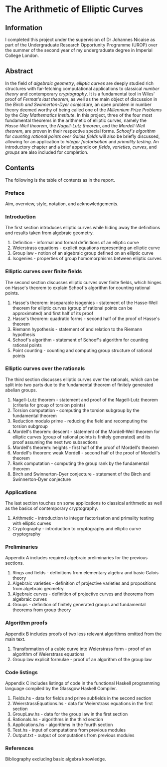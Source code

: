 # The Arithmetic of Elliptic Curves

## Information

I completed this project under the supervision of Dr Johannes Nicaise as part of the Undergraduate Research Opportunity Programme (UROP) over the summer of the second year of my undergraduate degree in Imperial College London.

## Abstract

In the field of *algebraic geometry*, *elliptic curves* are deeply studied rich structures with far-fetching computational applications to classical *number theory* and contemporary *cryptography*. It is a fundamental tool in Wiles' proof of *Fermat's last theorem*, as well as the main object of discussion in the *Birch and Swinnerton-Dyer conjecture*, an open problem in number theory deemed worthy of being called one of the *Millennium Prize Problems* by the *Clay Mathematics Institute*. In this project, three of the four most fundamental theorems in the arithmetic of elliptic curves, namely the *Hasse-Weil theorem*, the *Nagell-Lutz theorem*, and the *Mordell-Weil theorem*, are proven in their respective special forms. *Schoof's algorithm* for *counting rational points over Galois fields* will also be briefly discussed, allowing for an application to *integer factorisation* and *primality testing*. An introductory chapter and a brief appendix on *fields*, *varieties*, *curves*, and *groups* are also included for completion.

## Contents

The following is the table of contents as in the report.

### Preface
Aim, overview, style, notation, and acknowledgements.

### Introduction
The first section introduces elliptic curves while hiding away the definitions and results taken from algebraic geometry.
1. Definition - informal and formal definitions of an elliptic curve
2. Weierstrass equations - explicit equations representing an elliptic curve
3. Group law - notion of an algebraic group defined on an elliptic curve
4. Isogenies - properties of group homomorphisms between elliptic curves

### Elliptic curves over finite fields
The second section discusses elliptic curves over finite fields, which hinges on Hasse's theorem to explain Schoof's algorithm for counting rational points.
1. Hasse's theorem: inseparable isogenies - statement of the Hasse-Weil theorem for elliptic curves (group of rational points can be approximated) and first half of its proof
2. Hasse's theorem: quadratic forms - second half of the proof of Hasse's theorem
3. Riemann hypothesis - statement of and relation to the Riemann hypothesis
4. Schoof's algorithm - statement of Schoof's algorithm for counting rational points
5. Point counting - counting and computing group structure of rational points

### Elliptic curves over the rationals
The third section discusses elliptic curves over the rationals, which can be split into two parts due to the fundamental theorem of finitely generated abelian groups.
1. Nagell-Lutz theorem - statement and proof of the Nagell-Lutz theorem (criteria for group of torsion points)
2. Torsion computation - computing the torsion subgroup by the fundamental theorem
3. Reduction modulo prime - reducing the field and recomputing the torsion subgroup
4. Mordell's theorem: descent - statement of the Mordell-Weil theorem for elliptic curves (group of rational points is finitely generated) and its proof assuming the next two subsections
5. Mordell's theorem: heights - first half of the proof of Mordell's theorem
6. Mordell's theorem: weak Mordell - second half of the proof of Mordell's theorem
7. Rank computation - computing the group rank by the fundamental theorem
8. Birch and Swinnerton-Dyer conjecture - statement of the Birch and Swinnerton-Dyer conjecture

### Applications
The last section touches on some applications to classical arithmetic as well as the basics of contemporary cryptography.
1. Arithmetic - introduction to integer factorisation and primality testing with elliptic curves
2. Cryptography - introduction to cryptography and elliptic curve cryptography

### Preliminaries
Appendix A includes required algebraic preliminaries for the previous sections.
1. Rings and fields - definitions from elementary algebra and basic Galois theory
2. Algebraic varieties - definition of projective varieties and propositions from algebraic geometry
3. Algebraic curves - definition of projective curves and theorems from algebraic curves
4. Groups - definition of finitely generated groups and fundamental theorems from group theory

### Algorithm proofs
Appendix B includes proofs of two less relevant algorithms omitted from the main text.
1. Transformation of a cubic curve into Weierstrass form - proof of an algorithm of Weierstrass equations
2. Group law explicit formulae - proof of an algorithm of the group law

### Code listings
Appendix C includes listings of code in the functional Haskell programming language compiled by the Glassgow Haskell Compiler.
1. Fields.hs - data for fields and prime subfields in the second section
2. WeierstrassEquations.hs - data for Weierstrass equations in the first section
3. GroupLaw.hs - data for the group law in the first section
4. Rationals.hs - algorithms in the third section
5. Applications.hs - algorithms in the fourth section
6. Test.hs - input of computations from previous modules
7. Output.txt - output of computations from previous modules

### References
Bibliography excluding basic algebra knowledge.
